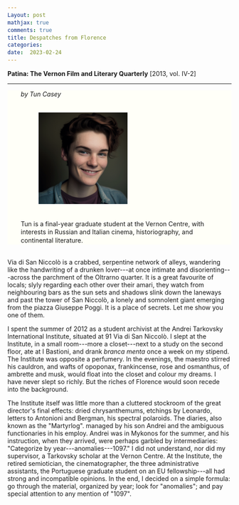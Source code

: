 ```yaml
---
Layout: post
mathjax: true
comments: true
title: Despatches from Florence
categories:
date:  2023-02-24
---
```


<b>Patina: The Vernon Film and Literary Quarterly</b>
[2013, vol. IV-2]

---

 <div style="width=75%; background-color: #fffff8 ; padding: 0px 30px;
 border: 0px
 solid black; line-height:1.3;">
 <i>by Tun Casey</i> <br>
 <br>

<figure><img src
    ="/img/lost/tarkovsky/tun.png" width="200"/>
	</figure>

<br>
Tun is a final-year graduate student at the Vernon Centre, with
 interests in Russian and Italian cinema, historiography, and continental
 literature.
 </div>

<br>

Via di San Niccolò is a crabbed, serpentine network of alleys, wandering like the handwriting of a
drunken lover---at once
intimate and disorienting---across the parchment of the Oltrarno
quarter. It is a great favourite of locals; slyly regarding each other
over their amari, they watch from neighbouring bars as the sun sets
and shadows slink down the laneways and past the tower of San
Niccolò, a lonely and somnolent giant emerging
from the piazza Giuseppe Poggi. It is a place of secrets.
Let me show you one of them.

I spent the summer of 2012 as a student archivist at the Andrei
Tarkovsky International Institute, situated at 91 Via di San
Niccolò. I slept at the Institute, in a small room---more
a closet---next to a study on the second floor, ate at I Bastioni, and drank *branca menta*
once a week on my stipend. The Institute was opposite a perfumery.
In the evenings, the maestro stirred his cauldron, and wafts of
opoponax, frankincense, rose and osmanthus, of ambrette and musk, would
float into the closet and colour my dreams. I have never slept so
richly. But the riches of Florence would soon recede into the background.

The Institute itself was little more than a cluttered stockroom of
the great director's final effects: dried chrysanthemums, etchings by
Leonardo, letters to Antonioni and Bergman, his spectral polaroids.
The 
diaries, also known as the "Martyrlog".
managed by his son Andrei and the ambiguous functionaries in his
employ.
Andrei was in Mykonos for the summer, and his instruction, when they
arrived, were perhaps garbled by intermediaries: "Categorize by
year---anomalies---1097." I did not understand, nor did my supervisor,
a Tarkovsky scholar at the Vernon Centre.
At the Institute, the retired semiotician, the cinematographer, the three administrative assistants, the
Portuguese graduate student on an EU fellowship---all had strong and incompatible opinions.
In the end, I decided on a simple formula: go through the material,
organized by year; look for "anomalies"; and pay special attention to any
mention of "1097".

<!--https://www.theflorentine.net/2017/09/08/andrei-tarkovsky-famous-expats/-->
<!-- https://en.wikipedia.org/wiki/Tower_of_San_Niccol%C3%B2,_Florence-->
<!-- www.silenocheloni.com -->
<!-- http://nostalghia.com/TheTopics/MartyrologCmp.html -->
